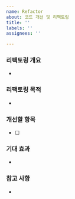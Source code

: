 ```yaml
---
name: Refactor
about: 코드 개선 및 리팩토링
title: ''
labels: ''
assignees: ''

---
```


### 리팩토링 개요
<!-- 어떤 코드를 리팩토링할지 간략하게 설명해주세요. -->
- 
### 리팩토링 목적
<!-- 리팩토링이 필요한 이유를 설명해주세요. -->
- 
### 개선할 항목
<!-- 어떤 부분을 개선할지 리스트로 작성해주세요. -->
- [ ] 
### 기대 효과
<!-- 리팩토링 후 기대되는 효과를 정리해주세요. -->
- 
### 참고 사항
<!-- 참고할 만한 자료가 있다면 추가해주세요. -->
-
